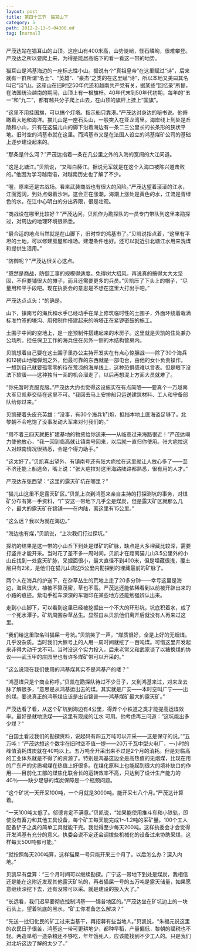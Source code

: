 ```yaml
---
layout: post
title: 第四十三节　猫耳山下
category: 5
path: 2012-2-13-5-04300.md
tag: [normal]
---
```


严茂达站在猫耳山的山顶。这座山有400米高，山势陡峭，怪石嶙峋，很难攀登。严茂达之所以要爬上来，为得是能居高临下的看一看这一带的地势。

猫耳山是鸿基海边的一座标志性小山。据说有个“真祖皇帝”在这里赋过“诗”，后来就有一群所谓“名士”、“英雄”、“豪杰”之类的在这里赋“诗”，所以本地又美曰其名叫它“诗”山。这座山在旧时空50年代还和越南共产党有关，据某些“回忆录”所提，在法国统治越南的期间，山顶上有一根旗杆。40年代末到50年代初期，每年的“五一”和“九二”，都有越共分子爬上山去，在山顶的旗杆上挂上“国旗”。

“这里不用挂国旗，可以搞个灯塔。指示船只靠港。”严茂达对身边的秘书说。他俯瞰着大地和海洋。猫儿山是一座石头山，一般突入在亚龙湾里。海岸线上到处是丘陵和小山，只有在这猫儿山的脚下沿着海边有一条二三公里长的长条形的狭状平地。旧时空的鸿基市就在这里。而鸿基市又是在法国人设立的鸿基煤矿公司的基础上逐步建设起来的。

“那条是什么河？”严茂达指着一条在几公里之外的入海的宽阔的大江问道。

“这是北塘江。”贝凯说，“又叫白藤江。据说元军就是在这个入海口被陈兴道击败的。”他因为学习越南语，对越南历史也了解了不少。

“喔，原来还是古战场。看来武装商战也有很大的风险。”严茂达望着滚滚的江水，江面宽阔，到处点缀着沙洲。这会正在涨潮，海潮上涨处是黄色的水，江流是青绿色的水，在江中心明白的分出界限，很是壮观。

“商战设在哪里比较好？”严茂达问。贝凯作为勘探队的一员专门带队到这里来勘探过，对周边的地理环境很熟悉。

“最合适的地点当然就是在山脚下，旧时空的鸿基市了。”贝凯说指点着，“这里有平坦的土地，可以修建房屋和堆场。建港条件也好。还可以就近引北塘江水用来洗煤和提供生活用。”

“防御呢？”严茂达很关心这点。

“既然是商战，防御工事的规模得适度。免得树大招风。再说真的搞得太大太坚固，不但要铺很大的摊子，而且还需要更多的兵员。”贝凯压了下头上的帽子，“尽量用和平手段吧。现在执委会的意思是不想在这里大打出手吧。”

严茂达点点头：“的确是。

山下，镇南号的海兵和水手已经动手在岸上修筑临时性的土围子，外面环绕着栽满标准竹签的壕沟、用预制件搭建起来的哨塔正在紧锣密鼓的施工。

土围子中间的空地上，是一座预制件搭建起来的木房子。这里就是贝凯的住处兼办公场所。担任保卫工作的海兵住在另外一侧的木结构营房内。

贝凯想着自己要在这土围子里办公主持开发实在有点心惊胆战――除了30个海兵和12磅山地榴弹炮之外，他最可靠的东西就是一部电台，由他的女仆负责操作。一想到自己就要孤零零的待在荒凉的海岸线上，这种恐惧感难以言表。但是眼下没法下软蛋――这种独当一面的机会溜走了，以后再想混上方面大员就难了。

“你先暂时克服克服。”严茂达大约也觉得这设施实在有点简陋――要真个一万越南大军贝凯非交待在这里不可。“我回去马上安排船只运送建筑材料、工人和守备部队给你过来。”

贝凯硬着头皮充英雄：“没事，有30个海兵1门炮，抵挡本地土匪海盗足够了。北黎朝不会吃饱了没事发动大军来对付我们的。”

“用不着三四天就把扩建基地的物资给你送来――从临高过来海路很近！”严茂达竭力使他放心，“我一回到临高就让镇南号回来，以后就一直归你使用。张大疤拉这人对越南情况很熟悉，会是个得力助手。”

“这太好了。”贝凯喜出望外，有镇南号还有张大疤拉在这里就让人放心多了――至不济还能上船逃命，嘴上说：“张大疤拉对这里海路陆路都熟悉，很有用的人才。”

严茂达东张西望：“这里的露天矿坑在哪里？”

“猫儿山这里不是露天矿区。”贝凯上次到鸿基来亲自主持的打探测坑的事务，对煤矿分布有第一手资料，“广安这一带地下几乎全是煤炭，但是露天矿区就那么几个，最大的露天矿在锦铺――在内陆，离这里有15公里。”

“这么远？我以为就在海边。”

“海边也有煤，”贝凯说，“上次我们打过探坑。”

探坑的结果是这一带的小山丘下到处是煤矿的矿脉，缺点是大多埋藏比较深，需要打竖井才能开采。当时花了差不多一周时间，贝凯才在距离猫儿山3.5公里外的小山丘找到一处露天矿脉，采掘面很小，最大直径不到400米，但是埋藏很浅，覆土层只有2米，是他们在猫儿山周边5公里内勘探到的埋藏最前的矿脉了。

两个人在海兵的护送下，在杂草丛生的荒地上走了20多分钟――幸亏这里是海边，海风很大，植被不算茂密，草也不高。严茂达还能依稀看到以前被开辟出来的小路的痕迹。紫电手推车深深的车辙印在某些地方还能勉强辨认出来。

走到小山脚下，可以看到这里已经被挖掘出一个不大的环形坑，坑底积着水，成了一个死水潭子。矿坑周围杂草丛生。显然自从贝凯他们离开后就没有人再来过这里。

“我们给这里取名叫猫屎一号坑。”贝凯笑了一声，“煤质很好，全是上好的无烟煤。几乎没杂质。当时我们大鲸号上的人用一周时间就挖了一百吨煤。可惜这里开发起来非得大动干戈不可。当时没这个实力投入，后来老常又和武家谈了以糖换煤的协议――武玉甲的庄园里也有许多煤矿带可以开采的。”

“这么说现在我们使用的鸿基煤其实不是鸿基产的喽？”

“鸿基煤只是个商业称呼。”贝凯在勘探队待过不少日子，又到鸿基来过，对来龙去脉了解很多，“意思是从鸿基运出去的煤。其实就是广安――本时空叫广宁――出的煤。要说真正的鸿基煤应该是出自锦普――鸿基煤矿最大的露天矿。”

严茂达看了看，从这个矿坑到海边有4公里，得弄个小铁道之类才能提高运煤效率。最好是就地洗煤――这里有现成的江水 可用。他考虑再三问道：“这坑能出多少煤？”

“白国土看过我们的勘探资料，说起码有四五万吨可以开采――这是保守的说。”“五万吨！”严茂达想这个数字在旧时空不值一提――20万千瓦中型火电厂，一小时的峰值消耗煤炭就在40吨以上。五万吨全开采出来不过是2个月的消耗。但是对临高的工业体系就是不得了的资源了。特别是鸿基这边全是高热值的无烟煤，比现在用的广东产的劣质褐煤在热值上好很多。在煤化原料上也能起到很大的填补缺口的作用――目前化工部的煤焦化联合长的运转效率不高，只达到了设计生产能力的40％――缺少足够的煤炭保障是一个瓶颈问题。

“这个矿坑一天开采100吨，一个月就是3000吨。能开采七八个月。”严茂达计算着。

“一天100吨太低了。邬德肯定不满意。”贝凯说，“如果能使用推斗车和小铁轨，即使没有畜力和其他工具设备，每个矿工每天能完成1～1.2吨的采矿量。100个工人配备铲子之类的简单工具就能干完。我觉得至少每天200吨。这样执委会才会觉得开发鸿基有充分的意义。执委会说不定还会调拨些机械化的设备过来协助采煤，这样每天500吨都可能。”

“就按照每天200吨算，这样猫屎一号只能开采三个月了。以后怎么办？深入内地。”

贝凯早有盘算：“三个月时间可以继续勘探。广宁这一带地下到处是煤炭，我相信还是能在这附近发现其他露天矿坑的，再者猫屎一号的五万吨是露天储量，如果愿意继续深挖下去，还有没带可以采。就是建设的投入大了。”

“长远看，我们迟早要彻底控制鸿基――锦普地区的。”严茂达坐在矿坑边上的一块石头上，望着坑底的黑水，“矿工你准备怎么解决？”

“先送一批归化民的矿工过来当基干，再招募有些当地人。”贝凯说，“朱福元说这里的农民日子很苦，鸿基这一带可更耕地少，都种早稻，产量偏低，黎朝的赋税也不轻。两造旱稻一造杂粮还不够吃，年年饿死人，应该能找到不少工人的。只是我们对北圻这边了解的太少了。”
